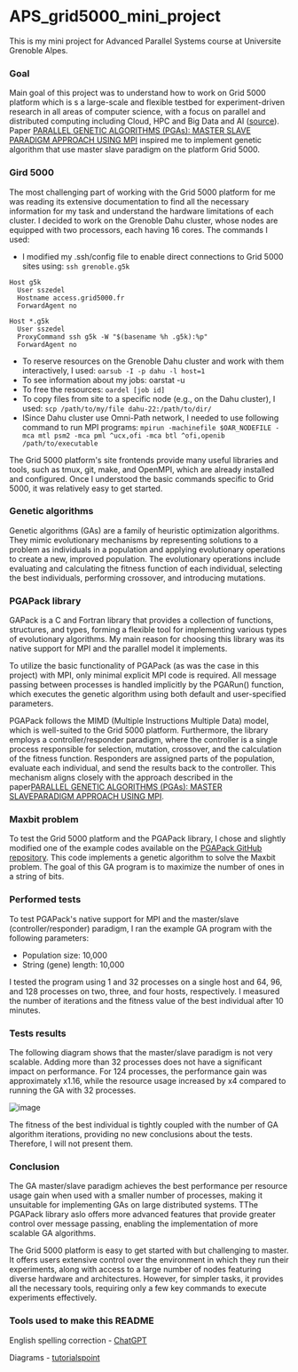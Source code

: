 # APS_grid5000_mini_project
This is my mini project for Advanced Parallel Systems course at Universite Grenoble Alpes. 
### Goal
Main goal of this project was to understand how to work on Grid 5000 platform which is s a large-scale and flexible testbed for experiment-driven research in all areas of computer science, with a focus on parallel and distributed computing including Cloud, HPC and Big Data and AI ([source][1]). Paper [PARALLEL GENETIC ALGORITHMS (PGAs): MASTER SLAVE
PARADIGM APPROACH USING MPI][2] inspired me to implement genetic algorithm that use master slave paradigm on the platform Grid 5000.

### Gird 5000
The most challenging part of working with the Grid 5000 platform for me was reading its extensive documentation to find all the necessary information for my task and understand the hardware limitations of each cluster. I decided to work on the Grenoble Dahu cluster, whose nodes are equipped with two processors, each having 16 cores. The commands I used:
- I modified my .ssh/config file to enable direct connections to Grid 5000 sites using: ```ssh grenoble.g5k```
```
Host g5k
  User sszedel
  Hostname access.grid5000.fr  
  ForwardAgent no

Host *.g5k
  User sszedel
  ProxyCommand ssh g5k -W "$(basename %h .g5k):%p"
  ForwardAgent no
```
- To reserve resources on the Grenoble Dahu cluster and work with them interactively, I used: `oarsub -I -p dahu -l host=1`
- To see information about my jobs: oarstat -u
- To free the resources: `oardel [job id]`
- To copy files from site to a specific node (e.g., on the Dahu cluster), I used: `scp /path/to/my/file dahu-22:/path/to/dir/`
- ISince Dahu cluster use Omni-Path network, I needed to use following command to run MPI programs: `mpirun -machinefile $OAR_NODEFILE -mca mtl psm2 -mca pml ^ucx,ofi -mca btl ^ofi,openib /path/to/executable`

The Grid 5000 platform's site frontends provide many useful libraries and tools, such as tmux, git, make, and OpenMPI, which are already installed and configured. Once I understood the basic commands specific to Grid 5000, it was relatively easy to get started. 

### Genetic algorithms
Genetic algorithms (GAs) are a family of heuristic optimization algorithms. They mimic evolutionary mechanisms by representing solutions to a problem as individuals in a population and applying evolutionary operations to create a new, improved population. The evolutionary operations include evaluating and calculating the fitness function of each individual, selecting the best individuals, performing crossover, and introducing mutations. 

### PGAPack library
GAPack is a C and Fortran library that provides a collection of functions, structures, and types, forming a flexible tool for implementing various types of evolutionary algorithms. My main reason for choosing this library was its native support for MPI and the parallel model it implements.

To utilize the basic functionality of PGAPack (as was the case in this project) with MPI, only minimal explicit MPI code is required. All message passing between processes is handled implicitly by the PGARun() function, which executes the genetic algorithm using both default and user-specified parameters.

PGAPack follows the MIMD (Multiple Instructions Multiple Data) model, which is well-suited to the Grid 5000 platform. Furthermore, the library employs a controller/responder paradigm, where the controller is a single process responsible for selection, mutation, crossover, and the calculation of the fitness function. Responders are assigned parts of the population, evaluate each individual, and send the results back to the controller. This mechanism aligns closely with the approach described in the paper[PARALLEL GENETIC ALGORITHMS (PGAs): MASTER SLAVEPARADIGM APPROACH USING MPI][2].

### Maxbit problem
To test the Grid 5000 platform and the PGAPack library, I chose and slightly modified one of the example codes available on the [PGAPack GitHub repository][4]. This code implements a genetic algorithm to solve the Maxbit problem. The goal of this GA program is to maximize the number of ones in a string of bits.

### Performed tests
To test PGAPack's native support for MPI and the master/slave (controller/responder) paradigm, I ran the example GA program with the following parameters:
- Population size: 10,000
- String (gene) length: 10,000

I tested the program using 1 and 32 processes on a single host and 64, 96, and 128 processes on two, three, and four hosts, respectively. I measured the number of iterations and the fitness value of the best individual after 10 minutes.

### Tests results
The following diagram shows that the master/slave paradigm is not very scalable. Adding more than 32 processes does not have a significant impact on performance. For 124 processes, the performance gain was approximately x1.16, while the resource usage increased by x4 compared to running the GA with 32 processes.

![image](https://github.com/user-attachments/assets/a7188870-70f0-4c92-9503-1891e467a829)

The fitness of the best individual is tightly coupled with the number of GA algorithm iterations, providing no new conclusions about the tests. Therefore, I will not present them.


### Conclusion
The GA master/slave paradigm achieves the best performance per resource usage gain when used with a smaller number of processes, making it unsuitable for implementing GAs on large distributed systems. TThe PGAPack library aslo offers more advanced features that provide greater control over message passing, enabling the implementation of more scalable GA algorithms.

The Grid 5000 platform is easy to get started with but challenging to master. It offers users extensive control over the environment in which they run their experiments, along with access to a large number of nodes featuring diverse hardware and architectures. However, for simpler tasks, it provides all the necessary tools, requiring only a few key commands to execute experiments effectively.

### Tools used to make this README
English spelling correction - [ChatGPT](https://chatgpt.com/)

Diagrams - [tutorialspoint](https://www.tutorialspoint.com/execute_matplotlib_online.php)

[1]:https://www.grid5000.fr/w/Grid5000:Home
[2]:https://www.researchgate.net/publication/4102242_Parallel_Genetic_Algorithms_PGAs_Master_slave_paradigm_approach_using_MPI
[3]:https://pgapack.readthedocs.io/en/latest/about.html
[4]:https://github.com/schlatterbeck/pgapack
